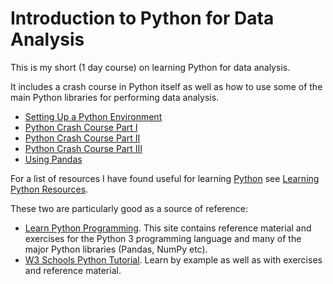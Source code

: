 # Introduction to Python for Data Analysis
This is my short (1 day course) on learning Python for data analysis.

It includes a crash course in Python itself as well as how to use some of the main Python libraries for performing data analysis.

- [Setting Up a Python Environment](SETUP-ENV.md)
- [Python Crash Course Part I](PART-I.md)
- [Python Crash Course Part II](PART-II.md)
- [Python Crash Course Part III](PART-III.md)
- [Using Pandas](Pandas.md)

For a list of resources I have found useful for learning [Python](https://www.python.org) see [Learning Python Resources](RESOURCES.md).

These two are particularly good as a source of reference:
- [Learn Python Programming](https://pythonbasics.org). This site contains reference material and exercises for the Python 3 programming language and many of the major Python libraries (Pandas, NumPy etc).
- [W3 Schools Python Tutorial](https://www.w3schools.com/python/). Learn by example as well as with exercises and reference material.